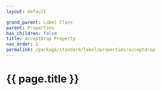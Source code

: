 ```yaml
---
layout: default

grand_parent: Label Class
parent: Properties
has_children: false
title: AcceptDrop Property
nav_order: 1
permalink: /package/standard/label/properties/acceptdrop
---
```

# {{ page.title }}
